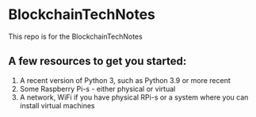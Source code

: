# BlockchainTechNotes

This repo is for the BlockchainTechNotes


## A few resources to get you started:

1. A recent version of Python 3, such as Python 3.9 or more recent
2. Some Raspberry Pi-s - either physical or virtual
3. A network, WiFi if you have physical RPi-s or a system where you can install virtual machines

